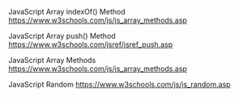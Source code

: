 
JavaScript Array indexOf() Method
https://www.w3schools.com/js/js_array_methods.asp


JavaScript Array push() Method
https://www.w3schools.com/jsref/jsref_push.asp

JavaScript Array Methods
https://www.w3schools.com/js/js_array_methods.asp

JavaScript Random
https://www.w3schools.com/js/js_random.asp
